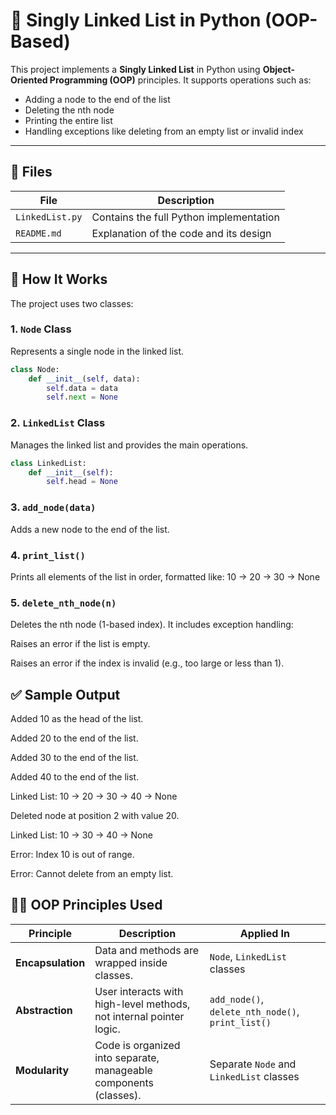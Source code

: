 # 🧠 Singly Linked List in Python (OOP-Based)

This project implements a **Singly Linked List** in Python using **Object-Oriented Programming (OOP)** principles. It supports operations such as:

- Adding a node to the end of the list
- Deleting the nth node
- Printing the entire list
- Handling exceptions like deleting from an empty list or invalid index

---

## 📁 Files

| File         | Description                                |
|--------------|--------------------------------------------|
| `LinkedList.py` | Contains the full Python implementation |
| `README.md`      | Explanation of the code and its design |

---

## 🔧 How It Works

The project uses two classes:

### 1. `Node` Class
Represents a single node in the linked list.

```python
class Node:
    def __init__(self, data):
        self.data = data
        self.next = None
```
### 2. `LinkedList` Class
Manages the linked list and provides the main operations.
```python
class LinkedList:
    def __init__(self):
        self.head = None
```

### 3. `add_node(data)`
Adds a new node to the end of the list.

### 4. `print_list()`
Prints all elements of the list in order, formatted like:
10 -> 20 -> 30 -> None

### 5. `delete_nth_node(n)`
Deletes the nth node (1-based index). It includes exception handling:

Raises an error if the list is empty.

Raises an error if the index is invalid (e.g., too large or less than 1).

## ✅ Sample Output

Added 10 as the head of the list.

Added 20 to the end of the list.

Added 30 to the end of the list.

Added 40 to the end of the list.

Linked List: 10 -> 20 -> 30 -> 40 -> None

Deleted node at position 2 with value 20.

Linked List: 10 -> 30 -> 40 -> None

Error: Index 10 is out of range.

Error: Cannot delete from an empty list.


## 👨‍🏫 OOP Principles Used

| Principle      | Description                                                            | Applied In                                  |
|----------------|------------------------------------------------------------------------|---------------------------------------------|
| **Encapsulation** | Data and methods are wrapped inside classes.                        | `Node`, `LinkedList` classes                |
| **Abstraction**   | User interacts with high-level methods, not internal pointer logic. | `add_node()`, `delete_nth_node()`, `print_list()` |
| **Modularity**    | Code is organized into separate, manageable components (classes).   | Separate `Node` and `LinkedList` classes    |
